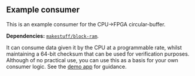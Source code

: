## Example consumer
This is an example consumer for the CPU->FPGA circular-buffer.

**Dependencies:** [`makestuff/block-ram`](https://github.com/makestuff/block-ram).

It can consume data given it by the CPU at a programmable rate, whilst maintaining a 64-bit checksum that can be used for verification purposes. Although of no practical use, you can use this as a basis for your own consumer logic. See the [demo app](https://github.com/makestuff/altera-pcie/blob/master/apps/demo/pcie_app.sv#L77-L93) for guidance.
